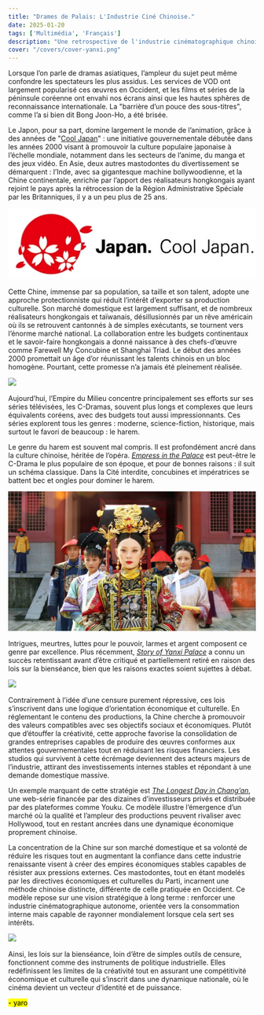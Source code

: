 ```yaml
---
title: "Drames de Palais: L'Industrie Ciné Chinoise."
date: 2025-01-20
tags: ['Multimédia', 'Français']  
description: "Une retrospective de l'industrie cinématographique chinoise après la rétrocession."
cover: "/covers/cover-yanxi.png"
---
```

Lorsque l’on parle de dramas asiatiques, l’ampleur du sujet peut même confondre les spectateurs les plus assidus. Les services de VOD ont largement popularisé ces œuvres en Occident, et les films et séries de la péninsule coréenne ont envahi nos écrans ainsi que les hautes sphères de reconnaissance internationale. La "barrière d’un pouce des sous-titres", comme l’a si bien dit Bong Joon-Ho, a été brisée.

Le Japon, pour sa part, domine largement le monde de l’animation, grâce à des années de "[Cool Japan](https://www.cao.go.jp/cool_japan/english/pdf/published_document3.pdf)" : une initiative gouvernementale débutée dans les années 2000 visant à promouvoir la culture populaire japonaise à l’échelle mondiale, notamment dans les secteurs de l’anime, du manga et des jeux vidéo. En Asie, deux autres mastodontes du divertissement se démarquent : l’Inde, avec sa gigantesque machine bollywoodienne, et la Chine continentale, enrichie par l’apport des réalisateurs hongkongais ayant rejoint le pays après la rétrocession de la Région Administrative Spéciale par les Britanniques, il y a un peu plus de 25 ans.

![](image-219.png)

Cette Chine, immense par sa population, sa taille et son talent, adopte une approche protectionniste qui réduit l’intérêt d’exporter sa production culturelle. Son marché domestique est largement suffisant, et de nombreux réalisateurs hongkongais et taïwanais, désillusionnés par un rêve américain où ils se retrouvent cantonnés à de simples exécutants, se tournent vers l’énorme marché national. La collaboration entre les budgets continentaux et le savoir-faire hongkongais a donné naissance à des chefs-d’œuvre comme Farewell My Concubine et Shanghai Triad. Le début des années 2000 promettait un âge d’or réunissant les talents chinois en un bloc homogène. Pourtant, cette promesse n’a jamais été pleinement réalisée.

![](image-220.png)

Aujourd’hui, l’Empire du Milieu concentre principalement ses efforts sur ses séries télévisées, les C-Dramas, souvent plus longs et complexes que leurs équivalents coréens, avec des budgets tout aussi impressionnants. Ces séries explorent tous les genres : moderne, science-fiction, historique, mais surtout le favori de beaucoup : le harem.

Le genre du harem est souvent mal compris. Il est profondément ancré dans la culture chinoise, héritée de l’opéra. [*Empress in the Palace*](https://mydramalist.com/4474-legend-of-concubine-zhen-huan) est peut-être le C-Drama le plus populaire de son époque, et pour de bonnes raisons : il suit un schéma classique. Dans la Cité interdite, concubines et impératrices se battent bec et ongles pour dominer le harem.

![](image-221.png)

Intrigues, meurtres, luttes pour le pouvoir, larmes et argent composent ce genre par excellence. Plus récemment, [*Story of Yanxi Palace*](https://mydramalist.com/28565-the-tale-of-yanxi-palace) a connu un succès retentissant avant d’être critiqué et partiellement retiré en raison des lois sur la bienséance, bien que les raisons exactes soient sujettes à débat.

![](image-222.png)

Contrairement à l’idée d’une censure purement répressive, ces lois s’inscrivent dans une logique d’orientation économique et culturelle. En réglementant le contenu des productions, la Chine cherche à promouvoir des valeurs compatibles avec ses objectifs sociaux et économiques. Plutôt que d’étouffer la créativité, cette approche favorise la consolidation de grandes entreprises capables de produire des œuvres conformes aux attentes gouvernementales tout en réduisant les risques financiers. Les studios qui survivent à cette écrémage deviennent des acteurs majeurs de l’industrie, attirant des investissements internes stables et répondant à une demande domestique massive.

Un exemple marquant de cette stratégie est [*The Longest Day in Chang’an*](https://mydramalist.com/28435-the-longest-day-in-chang-an), une web-série financée par des dizaines d’investisseurs privés et distribuée par des plateformes comme Youku. Ce modèle illustre l’émergence d’un marché où la qualité et l’ampleur des productions peuvent rivaliser avec Hollywood, tout en restant ancrées dans une dynamique économique proprement chinoise.

La concentration de la Chine sur son marché domestique et sa volonté de réduire les risques tout en augmentant la confiance dans cette industrie renaissante visent à créer des empires économiques stables capables de résister aux pressions externes. Ces mastodontes, tout en étant modelés par les directives économiques et culturelles du Parti, incarnent une méthode chinoise distincte, différente de celle pratiquée en Occident. Ce modèle repose sur une vision stratégique à long terme : renforcer une industrie cinématographique autonome, orientée vers la consommation interne mais capable de rayonner mondialement lorsque cela sert ses intérêts.

![](image-223.png)

Ainsi, les lois sur la bienséance, loin d’être de simples outils de censure, fonctionnent comme des instruments de politique industrielle. Elles redéfinissent les limites de la créativité tout en assurant une compétitivité économique et culturelle qui s’inscrit dans une dynamique nationale, où le cinéma devient un vecteur d’identité et de puissance.

<mark>- yaro</mark>
